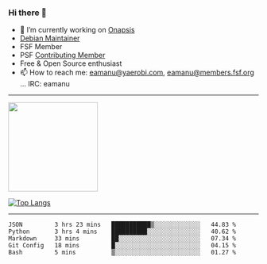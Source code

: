 ### Hi there 👋


- 🔭 I’m currently working on [Onapsis](http://onapsis.com)
- [Debian Maintainer](https://qa.debian.org/developer.php?login=eamanu%40yaerobi.com)
- FSF Member
- PSF [Contributing Member](https://www.python.org/psf/membership/#what-membership-classes-are-there)
- Free & Open Source enthusiast 
- 📫 How to reach me: eamanu@yaerobi.com, eamanu@members.fsf.org ... IRC: eamanu

---

<img height="180em" src="https://github-readme-stats.vercel.app/api?theme=dark&username=eamanu&show_icons=true&hide_border=true&&count_private=true&include_all_commits=true" />

[![Top Langs](https://github-readme-stats.vercel.app/api/top-langs/?theme=dark&username=eamanu&layout=compact)](https://github.com/anuraghazra/github-readme-stats)

---

<!--START_SECTION:waka-->
```text
JSON         3 hrs 23 mins   ███████████▒░░░░░░░░░░░░░   44.83 % 
Python       3 hrs 4 mins    ██████████░░░░░░░░░░░░░░░   40.62 % 
Markdown     33 mins         ██░░░░░░░░░░░░░░░░░░░░░░░   07.34 % 
Git Config   18 mins         █░░░░░░░░░░░░░░░░░░░░░░░░   04.15 % 
Bash         5 mins          ▒░░░░░░░░░░░░░░░░░░░░░░░░   01.27 % 
```
<!--END_SECTION:waka-->
